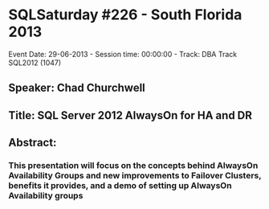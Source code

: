 # SQLSaturday #226 - South Florida 2013
Event Date: 29-06-2013 - Session time: 00:00:00 - Track: DBA Track SQL2012 (1047)
## Speaker: Chad Churchwell
## Title: SQL Server 2012 AlwaysOn for HA and DR
## Abstract:
### This presentation will focus on the concepts behind AlwaysOn Availability Groups and new improvements to Failover Clusters, benefits it provides, and a demo of setting up AlwaysOn Availability groups
